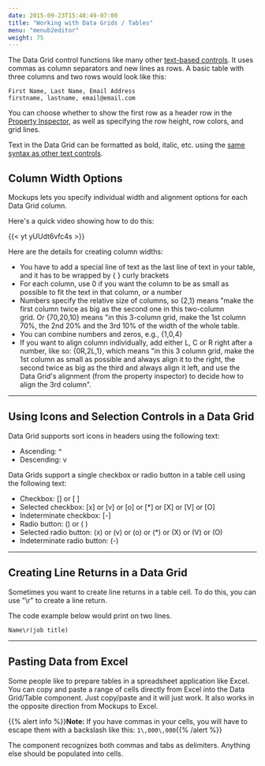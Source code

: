 ```yaml
---
date: 2015-09-23T15:48:49-07:00
title: "Working with Data Grids / Tables"
menu: "menub2editor"
weight: 75
---
```


The Data Grid control functions like many other [text-based controls](../text/). It uses commas as column separators and new lines as rows. A basic table with three columns and two rows would look like this:

	First Name, Last Name, Email Address
	firstname, lastname, email@email.com

You can choose whether to show the first row as a header row in the [Property Inspector](../inspector/), as well as specifying the row height, row colors, and grid lines.

Text in the Data Grid can be formatted as bold, italic, etc. using the [same syntax as other text controls](../text/#basic-formatting).

## Column Width Options

Mockups lets you specify individual width and alignment options for each Data Grid column.

Here's a quick video showing how to do this:

{{< yt yUUdt6vfc4s >}}

Here are the details for creating column widths:

*   You have to add a special line of text as the last line of text in your table, and it has to be wrapped by { } curly brackets
*   For each column, use 0 if you want the column to be as small as possible to fit the text in that column, or a number
*   Numbers specify the relative size of columns, so {2,1} means "make the first column twice as big as the second one in this two-column  
    grid. Or {70,20,10} means "in this 3-column grid, make the 1st column 70%, the 2nd 20% and the 3rd 10% of the width of the whole table.
*   You can combine numbers and zeros, e.g., {1,0,4}
*   If you want to align column individually, add either L, C or R right after a number, like so: {0R,2L,1}, which means "in this 3 column grid, make the 1st column as small as possible and always align it to the right, the second twice as big as the third and always align it left, and use the Data Grid's alignment (from the property inspector) to decide how to align the 3rd column".

* * *

## Using Icons and Selection Controls in a Data Grid

Data Grid supports sort icons in headers using the following text:

*   Ascending: ^
*   Descending: v

Data Grids support a single checkbox or radio button in a table cell using the following text:

*   Checkbox: [] or [ ]
*   Selected checkbox: [x] or [v] or [o] or [*] or [X] or [V] or [O]
*   Indeterminate checkbox: [-]
*   Radio button: () or ( )
*   Selected radio button: (x) or (v) or (o) or (*) or (X) or (V) or (O)
*   Indeterminate radio button: (-)

* * *

## Creating Line Returns in a Data Grid

Sometimes you want to create line returns in a table cell. To do this, you can use "\r" to create a line return.

The code example below would print on two lines.

	Name\r(job title)

* * *

## Pasting Data from Excel

Some people like to prepare tables in a spreadsheet application like Excel. You can copy and paste a range of cells directly from Excel into the Data Grid/Table component. Just copy/paste and it will just work. It also works in the opposite direction from Mockups to Excel.

{{% alert info %}}**Note:** If you have commas in your cells, you will have to escape them with a backslash like this: `1\,000\,000`{{% /alert %}}

The component recognizes both commas and tabs as delimiters. Anything else should be populated into cells.